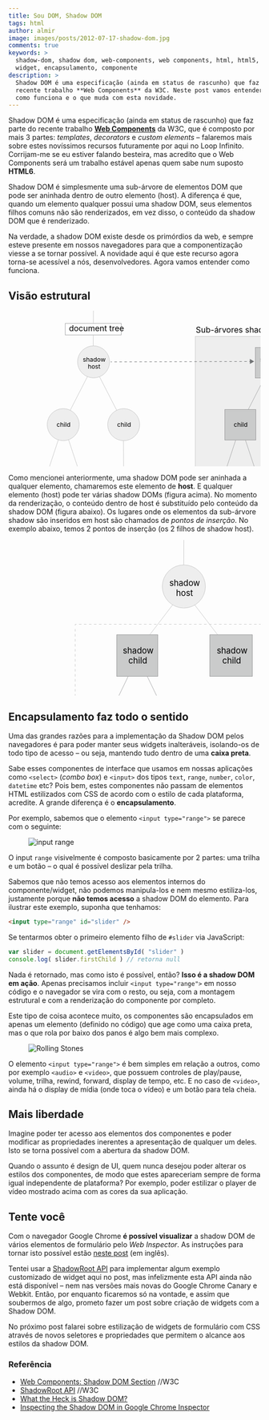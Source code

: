 ```yaml
---
title: Sou DOM, Shadow DOM
tags: html
author: almir
image: images/posts/2012-07-17-shadow-dom.jpg
comments: true
keywords: >
  shadow-dom, shadow dom, web-components, web components, html, html5, component,
  widget, encapsulamento, componente
description: >
  Shadow DOM é uma especificação (ainda em status de rascunho) que faz parte do
  recente trabalho **Web Components** da W3C. Neste post vamos entender o que é,
  como funciona e o que muda com esta novidade.
---
```

<style>
.back {
  transition: fill 0.3s ease;
  -o-transition: fill 0.3s ease;
  -ms-transition: fill 0.3s ease;
  -moz-transition: fill 0.3s ease;
  -khtml-transition: fill 0.3s ease;
  -webkit-transition: fill 0.3s ease;
}
.node:hover .back {
  fill: #ccc;
}
.node:hover rect.back {
  fill: #999;
}
</style>

Shadow DOM é uma especificação (ainda em status de rascunho) que faz parte do recente trabalho **[Web Components](http://www.w3.org/TR/components-intro/)** da W3C, que é composto por mais 3 partes: *templates*, *decorators* e *custom elements* – falaremos mais sobre estes novíssimos recursos futuramente por aqui no Loop Infinito.
Corrijam-me se eu estiver falando besteira, mas acredito que o Web Components será um trabalho estável apenas quem sabe num suposto **HTML6**.

Shadow DOM é simplesmente uma sub-árvore de elementos DOM que pode ser aninhada dentro de outro elemento (host). A diferença é que, quando um elemento qualquer possui uma shadow DOM, seus elementos filhos comuns não são renderizados, em vez disso, o conteúdo da shadow DOM que é renderizado.

Na verdade, a shadow DOM existe desde os primórdios da web, e sempre esteve presente em nossos navegadores para que a componentização viesse a se tornar possível. A novidade aqui é que este recurso agora torna-se acessível a nós, desenvolvedores. Agora vamos entender como funciona.

## Visão estrutural

<svg width="700px" height="432px" class="img">
  <g>
    <line fill="none" stroke="#CCCCCC" stroke-miterlimit="10" x1="169.896" y1="0" x2="169.457" y2="86.315"/>
    <line fill="none" stroke="#CCCCCC" stroke-miterlimit="10" x1="229.795" y1="227.043" x2="230.444" y2="347.14"/>
    <line fill="none" stroke="#CCCCCC" stroke-miterlimit="10" x1="109.999" y1="227.043" x2="149.853" y2="347.14"/>
    <line fill="none" stroke="#CCCCCC" stroke-miterlimit="10" x1="109.999" y1="227.043" x2="70.352" y2="347.14"/>
    <line fill="none" stroke="#CCCCCC" stroke-miterlimit="10" x1="169.897" y1="108.334" x2="231.533" y2="228.431"/>
    <line fill="none" stroke="#CCCCCC" stroke-miterlimit="10" x1="169.897" y1="108.334" x2="108.469" y2="228.431"/>
    <g class="node">
      <circle class="back" fill="#EEEEEE" stroke="#CCCCCC" stroke-miterlimit="10" cx="170.222" cy="102.308" r="31.99"/>
      <text transform="matrix(1 0 0 1 148.6968 101.5366)" enable-background="new">
        <tspan x="0" y="0" font-size="12.3385">shadow</tspan>
        <tspan x="9.939" y="14.806" font-size="12.3385">host</tspan>
      </text>
    </g>
    <g class="node">
      <circle class="back" fill="#EEEEEE" stroke="#CCCCCC" stroke-miterlimit="10" cx="109.541" cy="227.737" r="31.99"/>
      <text transform="matrix(1 0 0 1 96.2451 232.4102)" font-size="12.3385">child</text>
    </g>
    <g class="node">
      <circle class="back" fill="#EEEEEE" stroke="#CCCCCC" stroke-miterlimit="10" cx="230.427" cy="227.737" r="31.99"/>
      <text transform="matrix(1 0 0 1 217.1318 232.4102)" font-size="12.3385">child</text>
    </g>
    <g class="node">
      <circle class="back" fill="#EEEEEE" stroke="#CCCCCC" stroke-miterlimit="10" cx="71.423" cy="346.445" r="25.184"/>
      <text transform="matrix(1 0 0 1 60.9565 350.124)" font-size="9.7132">child</text>
    </g>
    <g class="node">
      <circle class="back" fill="#EEEEEE" stroke="#CCCCCC" stroke-miterlimit="10" cx="147.658" cy="346.445" r="25.184"/>
      <text transform="matrix(1 0 0 1 137.1914 350.124)" font-size="9.7132">child</text>
    </g>
    <g class="node">
      <circle class="back" fill="#EEEEEE" stroke="#CCCCCC" stroke-miterlimit="10" cx="230.427" cy="346.445" r="25.184"/>
      <text transform="matrix(1 0 0 1 219.9609 350.124)" font-size="9.7132">child</text>
    </g>
  </g>
  <g>
    <rect x="386.5" y="64.5" fill="#EEEEEE" stroke="#CCCCCC" stroke-miterlimit="10" width="276" height="349"/>
    <rect x="379.5" y="58.5" fill="#EEEEEE" stroke="#CCCCCC" stroke-miterlimit="10" width="277" height="348"/>
    <rect x="373.5" y="51.5" fill="#EEEEEE" stroke="#CCCCCC" stroke-miterlimit="10" width="276" height="349"/>
    <line fill="none" stroke="#ABACAD" stroke-miterlimit="10" x1="523.845" y1="110.512" x2="585.481" y2="230.608"/>
    <line fill="none" stroke="#ABACAD" stroke-miterlimit="10" x1="523.845" y1="110.512" x2="462.417" y2="230.608"/>
    <line fill="none" stroke="#ABACAD" stroke-miterlimit="10" x1="463.946" y1="229.221" x2="503.801" y2="349.317"/>
    <line fill="none" stroke="#ABACAD" stroke-miterlimit="10" x1="463.946" y1="229.221" x2="424.299" y2="349.317"/>
    <g class="node">
      <rect class="back" x="478.5" y="323.5" fill="#CACBCB" stroke="#9D9D9E" stroke-miterlimit="10" width="49" height="49"/>
      <text transform="matrix(1 0 0 1 493.3174 352.3027)" font-size="9.7132">child</text>
    </g>
    <g class="node">
      <rect class="back" x="400.5" y="323.5" fill="#CACBCB" stroke="#9D9D9E" stroke-miterlimit="10" width="49" height="49"/>
      <text transform="matrix(1 0 0 1 414.9043 352.3027)" font-size="9.7132">child</text>
    </g>
    <g class="node">
      <rect class="back" x="552.5" y="197.5" fill="#CACBCB" stroke="#9D9D9E" stroke-miterlimit="10" width="63" height="61"/>
      <text transform="matrix(1 0 0 1 571.0811 232.4102)" font-size="12.3385">child</text>
    </g>
    <g class="node">
      <rect class="back" x="432.5" y="197.5" fill="#CACBCB" stroke="#9D9D9E" stroke-miterlimit="10" width="62" height="61"/>
      <text transform="matrix(1 0 0 1 450.1943 232.4102)" font-size="12.3385">child</text>
    </g>
    <g class="node">
      <rect class="back" x="493.5" y="73.5" fill="#CACBCB" stroke="#9D9D9E" stroke-miterlimit="10" width="62" height="61"/>
      <text transform="matrix(1 0 0 1 502.6455 101.5366)" enable-background="new">
        <tspan x="0" y="0" font-size="12.3385">shadow</tspan>
        <tspan x="10.969" y="14.806" font-size="12.3385">root</tspan>
      </text>
    </g>
  </g>
  <g>
    <rect x="113.5" y="25.5" fill="#FFFFFF" stroke="#ABACAD" stroke-miterlimit="10" width="112" height="23"/>
    <text transform="matrix(1 0 0 1 120.9229 41.4062)" font-size="16">document tree</text>
  </g>
  <text transform="matrix(1 0 0 1 374.5 43.5625)" font-size="16">Sub-árvores shadow DOM</text>
  <g>
    <line fill="none" stroke="#717375" stroke-miterlimit="10" x1="204.39" y1="102.308" x2="206.89" y2="102.301"/>
    <line fill="none" stroke="#717375" stroke-miterlimit="10" stroke-dasharray="4.9928,4.9928" x1="211.882" y1="102.288" x2="478.998" y2="101.569"/>
    <line fill="none" stroke="#717375" stroke-miterlimit="10" x1="481.495" y1="101.562" x2="483.995" y2="101.556"/>
    <polygon fill="#717375" points="482.549,106.546 491.171,101.537 482.522,96.574"/>
  </g>
</svg>

Como mencionei anteriormente, uma shadow DOM pode ser aninhada a qualquer elemento, chamaremos este elemento de **host**.
E qualquer elemento (host) pode ter várias shadow DOMs (figura acima).
No momento da renderização, o conteúdo dentro de host é substituído pelo conteúdo da shadow DOM (figura abaixo).
Os lugares onde os elementos da sub-árvore shadow são inseridos em host são chamados de *pontos de inserção*.
No exemplo abaixo, temos 2 pontos de inserção (os 2 filhos de shadow host).

<svg width="700px" height="432px" class="img">
  <line fill="none" stroke="#CCCCCC" stroke-miterlimit="10" x1="350.623" y1="0" x2="350.149" y2="93.175"/>
  <line fill="none" stroke="#CCCCCC" stroke-miterlimit="10" x1="350.19" y1="101.077" x2="445.624" y2="225.323"/>
  <line fill="none" stroke="#CCCCCC" stroke-miterlimit="10" x1="350.19" y1="101.077" x2="255.036" y2="225.323"/>
  <g class="node">
    <circle class="back" fill="#EEEEEE" stroke="#CCCCCC" stroke-miterlimit="10" cx="350.629" cy="92.967" r="43.06"/>
    <text transform="matrix(1 0 0 1 321.6553 91.9287)" enable-background="new">
      <tspan x="0" y="0" font-size="16.6081">shadow</tspan>
      <tspan x="13.378" y="19.93" font-size="16.6081">host</tspan>
    </text>
  </g>
  <line fill="none" stroke="#ABACAD" stroke-miterlimit="10" x1="258.371" y1="233.117" x2="324.485" y2="369.832"/>
  <line fill="none" stroke="#ABACAD" stroke-miterlimit="10" x1="258.371" y1="233.117" x2="192.534" y2="369.832"/>
  <g class="node">
    <rect class="back" x="290.5" y="334.5" fill="#CACBCB" stroke="#9D9D9E" stroke-miterlimit="10" width="66" height="66"/>
    <text transform="matrix(1 0 0 1 301.6548 365.8535)" enable-background="new">
      <tspan x="0" y="0" font-size="13.0743">shadow</tspan>
      <tspan x="8.72" y="15.689" font-size="13.0743">child</tspan>
    </text>
  </g>
  <g class="node">
    <rect class="back" x="160.5" y="334.5" fill="#CACBCB" stroke="#9D9D9E" stroke-miterlimit="10" width="66" height="66"/>
    <text transform="matrix(1 0 0 1 171.168 365.8535)" enable-background="new">
      <tspan x="0" y="0" font-size="13.0743">shadow</tspan>
      <tspan x="8.721" y="15.689" font-size="13.0743">child</tspan>
    </text>
  </g>
  <g class="node">
    <rect class="back" x="402.5" y="189.5" fill="#CACBCB" stroke="#9D9D9E" stroke-miterlimit="10" width="85" height="83"/>
    <text transform="matrix(1 0 0 1 416.4385 227.4121)" enable-background="new">
      <tspan x="0" y="0" font-size="16.6081">shadow</tspan>
      <tspan x="11.078" y="19.93" font-size="16.6081">child</tspan>
    </text>
  </g>
  <g class="node">
    <rect class="back" x="216.5" y="189.5" fill="#CACBCB" stroke="#9D9D9E" stroke-miterlimit="10" width="82" height="83"/>
    <text transform="matrix(1 0 0 1 228.7827 227.4121)" enable-background="new">
      <tspan x="0" y="0" font-size="16.6081">shadow</tspan>
      <tspan x="11.078" y="19.93" font-size="16.6081">child</tspan>
    </text>
  </g>
  <g>
    <polyline fill="none" stroke="#CCCCCC" stroke-miterlimit="10" points="523.5,418 523.5,420.5 521,420.5"/>
    <line fill="none" stroke="#CCCCCC" stroke-miterlimit="10" stroke-dasharray="5,5" x1="516" y1="420.5" x2="138" y2="420.5"/>
    <polyline fill="none" stroke="#CCCCCC" stroke-miterlimit="10" points="136,420.5 133.5,420.5 133.5,418"/>
    <line fill="none" stroke="#CCCCCC" stroke-miterlimit="10" stroke-dasharray="5,5" x1="133.5" y1="413" x2="133.5" y2="174"/>
    <polyline fill="none" stroke="#CCCCCC" stroke-miterlimit="10" points="133.5,171 133.5,168.5 136,168.5"/>
    <line fill="none" stroke="#CCCCCC" stroke-miterlimit="10" stroke-dasharray="5,5" x1="141" y1="168.5" x2="518" y2="168.5"/>
    <polyline fill="none" stroke="#CCCCCC" stroke-miterlimit="10" points="521,168.5 523.5,168.5 523.5,171"/>
    <line fill="none" stroke="#CCCCCC" stroke-miterlimit="10" stroke-dasharray="5,5" x1="523.5" y1="176" x2="523.5" y2="415"/>
  </g>
  <text transform="matrix(1 0 0 1 454.957 391.7188)">
    <tspan x="0" y="0" fill="#616162" font-size="12">Sub-árvore</tspan>
    <tspan x="-12.792" y="14.4" fill="#616162" font-size="12">shadow DOM</tspan>
  </text>
</svg>

## Encapsulamento faz todo o sentido

Uma das grandes razões para a implementação da Shadow DOM pelos navegadores é para poder manter seus widgets inalteráveis,
isolando-os de todo tipo de acesso – ou seja, mantendo tudo dentro de uma **caixa preta**.

Sabe esses componentes de interface que usamos em nossas aplicações como `<select>` (*combo box*) e `<input>` dos tipos `text`, `range`, `number`, `color`, `datetime` etc? Pois bem, estes componentes não passam de elementos HTML estilizados com CSS de acordo com o estilo de cada plataforma, acredite. A grande diferença é o **encapsulamento**.

Por exemplo, sabemos que o elemento `<input type="range">` se parece com o seguinte:

<figure class="content">
  <img src="/images/posts/2012-07-17-range.jpg" alt="input range" title="input range" />
</figure>

O input `range` visivelmente é composto basicamente por 2 partes: uma trilha e um botão – o qual é possível deslizar pela trilha.

Sabemos que não temos acesso aos elementos internos do componente/widget, não podemos manipula-los e nem mesmo estiliza-los, justamente porque **não temos acesso** a shadow DOM do elemento. Para ilustrar este exemplo, suponha que tenhamos:

```html
<input type="range" id="slider" />
```

Se tentarmos obter o primeiro elemento filho de `#slider` via JavaScript:

```javascript
var slider = document.getElementsById( "slider" )
console.log( slider.firstChild ) // retorna null
```

Nada é retornado, mas como isto é possível, então? **Isso é a shadow DOM em ação**.
Apenas  precisamos incluir `<input type="range">` em nosso código e o navegador se vira com o resto, ou seja, com a montagem estrutural e com a renderização do componente por completo.

Este tipo de coisa acontece muito, os componentes são encapsulados em apenas um elemento (definido no código) que age como uma caixa preta, mas o que rola por baixo dos panos é algo bem mais complexo.

<figure class="content right">
  <img src="/images/posts/2012-07-17-video.jpg" alt="Rolling Stones" title="Rolling Stones" />
</figure>

O elemento `<input type="range">` é bem simples em relação a outros, como por exemplo `<audio>` e `<video>`, que possuem controles de play/pause, volume, trilha, rewind, forward, display de tempo, etc. E no caso de `<video>`, ainda há o display de mídia (onde toca o vídeo) e um botão para tela cheia.

## Mais liberdade

Imagine poder ter acesso aos elementos dos componentes e poder modificar as propriedades inerentes a apresentação de qualquer um deles. Isto se torna possível com a abertura da shadow DOM.

Quando o assunto é design de UI, quem nunca desejou poder alterar os estilos dos componentes, de modo que estes apareceriam sempre de forma igual independente de plataforma?
Por exemplo, poder estilizar o player de vídeo mostrado acima com as cores da sua aplicação.

## Tente você

Com o navegador Google Chrome **é possível visualizar** a shadow DOM de vários elementos de formulário pelo *Web Inspector*.
As instruções para tornar isto possível estão [neste post](http://chemicaloliver.net/programming/inspecting-the-shadow-dom-in-google-chrome-inspector/) (em inglês).

Tentei usar a [ShadowRoot API](http://www.w3.org/TR/shadow-dom/#api-shadow-root) para implementar algum exemplo customizado de widget aqui no post, mas infelizmente esta API ainda não está disponível – nem nas versões mais novas do Google Chrome Canary e Webkit.
Então, por enquanto ficaremos só na vontade, e assim que soubermos de algo, prometo fazer um post sobre criação de widgets com a Shadow DOM.

No próximo post falarei sobre estilização de widgets de formulário com CSS através de novos seletores e propriedades que permitem o alcance aos estilos da shadow DOM.

<aside class="fonte">
  <h3>Referência</h3>
  <ul>
    <li><a href="http://www.w3.org/TR/components-intro/#shadow-dom-section" alt="Shadow DOM" title="Shadow DOM">Web Components: Shadow DOM Section</a> <span class="comment">//W3C</span></li>
    <li><a href="http://www.w3.org/TR/shadow-dom/#api-shadow-root" alt="ShadowRoot API" title="ShadowRoot API">ShadowRoot API</a> <span class="comment">//W3C</span></li>
    <li><a href="http://glazkov.com/2011/01/14/what-the-heck-is-shadow-dom/" alt="What the Heck is Shadow DOM?" title="What the Heck is Shadow DOM?">What the Heck is Shadow DOM?</a></li>
    <li><a href="http://chemicaloliver.net/programming/inspecting-the-shadow-dom-in-google-chrome-inspector/" alt="Inspecting the Shadow DOM in Google Chrome Inspector" title="Inspecting the Shadow DOM in Google Chrome Inspector">Inspecting the Shadow DOM in Google Chrome Inspector</a></li>
  </ul>
</aside>
